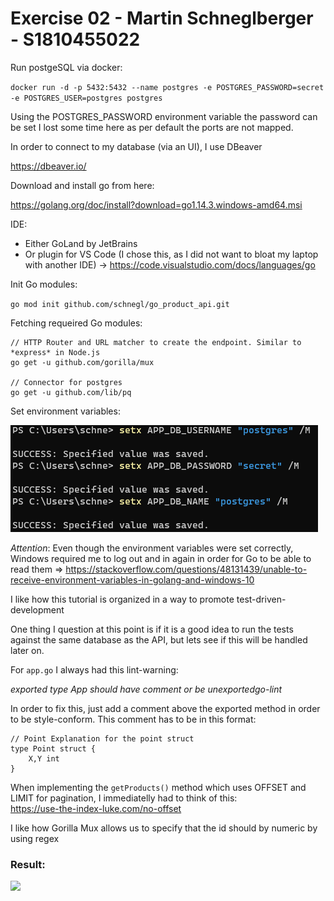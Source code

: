# Exercise 02 - Martin Schneglberger - S1810455022

Run postgeSQL via docker:

`docker run -d -p 5432:5432 --name postgres -e POSTGRES_PASSWORD=secret -e POSTGRES_USER=postgres postgres`

Using the POSTGRES_PASSWORD environment variable the password can be set
I lost some time here as per default the ports are not mapped.

In order to connect to my database (via an UI), I use DBeaver

https://dbeaver.io/

Download and install go from here:

https://golang.org/doc/install?download=go1.14.3.windows-amd64.msi

IDE:

- Either GoLand by JetBrains
- Or plugin for VS Code (I chose this, as I did not want to bloat my laptop with another IDE) -> https://code.visualstudio.com/docs/languages/go

Init Go modules:

`go mod init github.com/schnegl/go_product_api.git`

Fetching requeired Go modules:

```
// HTTP Router and URL matcher to create the endpoint. Similar to *express* in Node.js
go get -u github.com/gorilla/mux

// Connector for postgres
go get -u github.com/lib/pq
```

Set environment variables:

![](./env.png)

*Attention*: Even though the environment variables were set correctly, Windows required me to log out and in again in order for Go to be able to read them
=> https://stackoverflow.com/questions/48131439/unable-to-receive-environment-variables-in-golang-and-windows-10

I like how this tutorial is organized in a way to promote test-driven-development

One thing I question at this point is if it is a good idea to run the tests against the same database as the API, but lets see if this will be handled later on.

For `app.go` I always had this lint-warning:

*exported type App should have comment or be unexportedgo-lint*

In order to fix this, just add a comment above the exported method in order to be style-conform.
This comment has to be in this format:

```
// Point Explanation for the point struct
type Point struct {
    X,Y int
}
```

When implementing the `getProducts()` method which uses OFFSET and LIMIT for pagination, I immediatelly had to think of this:  
https://use-the-index-luke.com/no-offset

I like how Gorilla Mux allows us to specify that the id should by numeric by using regex

### Result:

![](./test1.png)

